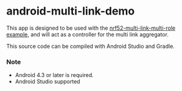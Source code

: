 # android-multi-link-demo

This app is designed to be used with the [nrf52-multi-link-multi-role example](https://github.com/NordicPlayground/nrf52-ble-multi-link-multi-role), and will act as a controller for the multi link aggregator. 

This source code can be compiled with Android Studio and Gradle. 

### Note
- Android 4.3 or later is required.
- Android Studio supported 